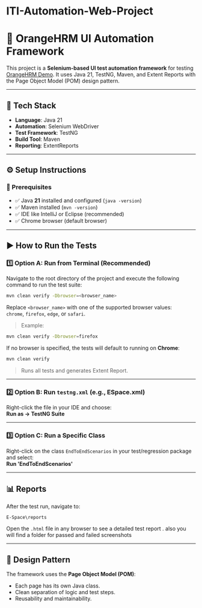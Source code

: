 # ITI-Automation-Web-Project

# 🧪 OrangeHRM UI Automation Framework

This project is a **Selenium-based UI test automation framework** for testing [OrangeHRM Demo](https://opensource-demo.orangehrmlive.com/). It uses Java 21, TestNG, Maven, and Extent Reports with the Page Object Model (POM) design pattern.

---

## 🚀 Tech Stack

- **Language**: Java 21
- **Automation**: Selenium WebDriver
- **Test Framework**: TestNG
- **Build Tool**: Maven
- **Reporting**: ExtentReports

---

## ⚙️ Setup Instructions

### 🔹 Prerequisites

- ✅ Java **21** installed and configured (`java -version`)
- ✅ Maven installed (`mvn -version`)
- ✅ IDE like IntelliJ or Eclipse (recommended)
- ✅ Chrome browser (default browser)

---

## ▶️ How to Run the Tests


### 1️⃣ Option A: Run from Terminal (Recommended)

Navigate to the root directory of the project and execute the following command to run the test suite:

```bash
mvn clean verify -Dbrowser=<browser_name>
```

Replace `<browser_name>` with one of the supported browser values:  
`chrome`, `firefox`, `edge`, or `safari`.

> Example:
```bash
mvn clean verify -Dbrowser=firefox
```

If no browser is specified, the tests will default to running on **Chrome**:

```bash
mvn clean verify
```

> Runs all tests and generates Extent Report.

---

### 2️⃣ Option B: Run `testng.xml` (e.g., ESpace.xml)

Right-click the file in your IDE and choose:  
**Run as → TestNG Suite**

---

### 3️⃣ Option C: Run a Specific Class

Right-click on the class `EndToEndScenarios` in your test/regression package and select:  
**Run 'EndToEndScenarios'**

---

## 📊 Reports

After the test run, navigate to:

```
E-Space\reports
```

Open the `.html` file in any browser to see a detailed test report .
also you will find a folder for passed and failed screenshots

---

## 🧩 Design Pattern

The framework uses the **Page Object Model (POM)**:

- Each page has its own Java class.
- Clean separation of logic and test steps.
- Reusability and maintainability.
